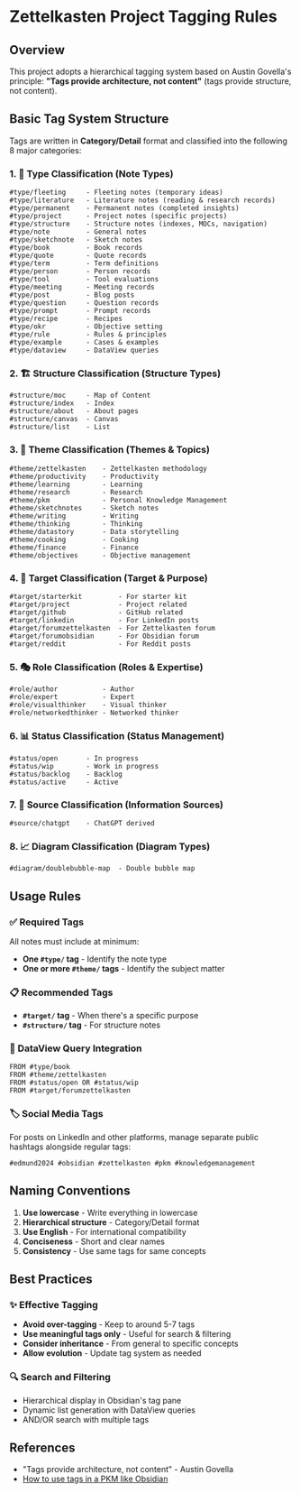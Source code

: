 # Zettelkasten Project Tagging Rules

## Overview

This project adopts a hierarchical tagging system based on Austin Govella's principle: **"Tags provide architecture, not content"** (tags provide structure, not content).

## Basic Tag System Structure

Tags are written in **Category/Detail** format and classified into the following 8 major categories:

### 1. 📝 Type Classification (Note Types)
```
#type/fleeting     - Fleeting notes (temporary ideas)
#type/literature   - Literature notes (reading & research records)
#type/permanent    - Permanent notes (completed insights)
#type/project      - Project notes (specific projects)
#type/structure    - Structure notes (indexes, MOCs, navigation)
#type/note         - General notes
#type/sketchnote   - Sketch notes
#type/book         - Book records
#type/quote        - Quote records
#type/term         - Term definitions
#type/person       - Person records
#type/tool         - Tool evaluations
#type/meeting      - Meeting records
#type/post         - Blog posts
#type/question     - Question records
#type/prompt       - Prompt records
#type/recipe       - Recipes
#type/okr          - Objective setting
#type/rule         - Rules & principles
#type/example      - Cases & examples
#type/dataview     - DataView queries
```

### 2. 🏗️ Structure Classification (Structure Types)
```
#structure/moc     - Map of Content
#structure/index   - Index
#structure/about   - About pages
#structure/canvas  - Canvas
#structure/list    - List
```

### 3. 🎯 Theme Classification (Themes & Topics)
```
#theme/zettelkasten    - Zettelkasten methodology
#theme/productivity    - Productivity
#theme/learning        - Learning
#theme/research        - Research
#theme/pkm             - Personal Knowledge Management
#theme/sketchnotes     - Sketch notes
#theme/writing         - Writing
#theme/thinking        - Thinking
#theme/datastory       - Data storytelling
#theme/cooking         - Cooking
#theme/finance         - Finance
#theme/objectives      - Objective management
```

### 4. 🎯 Target Classification (Target & Purpose)
```
#target/starterkit         - For starter kit
#target/project            - Project related
#target/github             - GitHub related
#target/linkedin           - For LinkedIn posts
#target/forumzettelkasten  - For Zettelkasten forum
#target/forumobsidian      - For Obsidian forum
#target/reddit             - For Reddit posts
```

### 5. 🎭 Role Classification (Roles & Expertise)
```
#role/author           - Author
#role/expert           - Expert
#role/visualthinker    - Visual thinker
#role/networkedthinker - Networked thinker
```

### 6. 📊 Status Classification (Status Management)
```
#status/open       - In progress
#status/wip        - Work in progress
#status/backlog    - Backlog
#status/active     - Active
```

### 7. 📖 Source Classification (Information Sources)
```
#source/chatgpt    - ChatGPT derived
```

### 8. 📈 Diagram Classification (Diagram Types)
```
#diagram/doublebubble-map  - Double bubble map
```

## Usage Rules

### ✅ Required Tags
All notes must include at minimum:
- **One `#type/` tag** - Identify the note type
- **One or more `#theme/` tags** - Identify the subject matter

### 📋 Recommended Tags
- **`#target/` tag** - When there's a specific purpose
- **`#structure/` tag** - For structure notes

### 🔄 DataView Query Integration
```dataview
FROM #type/book
FROM #theme/zettelkasten
FROM #status/open OR #status/wip
FROM #target/forumzettelkasten
```

### 🏷️ Social Media Tags
For posts on LinkedIn and other platforms, manage separate public hashtags alongside regular tags:
```
#edmund2024 #obsidian #zettelkasten #pkm #knowledgemanagement
```

## Naming Conventions

1. **Use lowercase** - Write everything in lowercase
2. **Hierarchical structure** - Category/Detail format
3. **Use English** - For international compatibility
4. **Conciseness** - Short and clear names
5. **Consistency** - Use same tags for same concepts

## Best Practices

### ✨ Effective Tagging
- **Avoid over-tagging** - Keep to around 5-7 tags
- **Use meaningful tags only** - Useful for search & filtering
- **Consider inheritance** - From general to specific concepts
- **Allow evolution** - Update tag system as needed

### 🔍 Search and Filtering
- Hierarchical display in Obsidian's tag pane
- Dynamic list generation with DataView queries
- AND/OR search with multiple tags

## References

- "Tags provide architecture, not content" - Austin Govella
- [How to use tags in a PKM like Obsidian](https://austingovella.medium.com/how-to-approach-tags-in-your-pkm-b29c98dc43d3) 